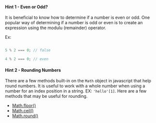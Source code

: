 #### Hint 1 - Even or Odd?

It is beneficial to know how to determine if a number is even or odd. One popular
way of determining if a number is odd or even is to create an expression
using the modulu (remainder) operator.

Ex:

```js

5 % 2 === 0; // false

4 % 2 === 0; // even

```

#### Hint 2 - Rounding Numbers

There are a few methods built-in on the `Math` object in javascript that help round numbers. 
It is useful to work with a whole number when using a number for an index position in a string. EX:
`'hello'[1]`.  Here are a few methods that may be useful for rounding.

- [Math.floor()](https://developer.mozilla.org/en-US/docs/Web/JavaScript/Reference/Global_Objects/Math/floor)
- [Math.ceil()](https://developer.mozilla.org/en-US/docs/Web/JavaScript/Reference/Global_Objects/Math/ceil)
- [Math.round()](https://developer.mozilla.org/en-US/docs/Web/JavaScript/Reference/Global_Objects/Math/round)